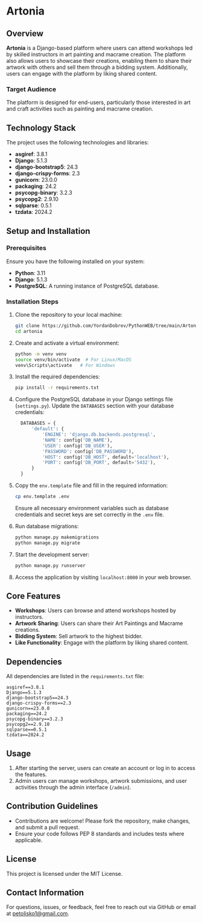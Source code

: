 # Artonia

## Overview
**Artonia** is a Django-based platform where users can attend workshops led by skilled instructors in art painting and macrame creation. The platform also allows users to showcase their creations, enabling them to share their artwork with others and sell them through a bidding system. Additionally, users can engage with the platform by liking shared content.

### Target Audience
The platform is designed for end-users, particularly those interested in art and craft activities such as painting and macrame creation.

## Technology Stack
The project uses the following technologies and libraries:
- **asgiref**: 3.8.1
- **Django**: 5.1.3
- **django-bootstrap5**: 24.3
- **django-crispy-forms**: 2.3
- **gunicorn**: 23.0.0
- **packaging**: 24.2
- **psycopg-binary**: 3.2.3
- **psycopg2**: 2.9.10
- **sqlparse**: 0.5.1
- **tzdata**: 2024.2

## Setup and Installation

### Prerequisites
Ensure you have the following installed on your system:
- **Python**: 3.11
- **Django**: 5.1.3
- **PostgreSQL**: A running instance of PostgreSQL database.

### Installation Steps
1. Clone the repository to your local machine:
   ```bash
   git clone https://github.com/YordanDobrev/PythonWEB/tree/main/Artonia_v2
   cd artonia
   ```

2. Create and activate a virtual environment:
   ```bash
   python -m venv venv
   source venv/bin/activate  # For Linux/MacOS
   venv\Scripts\activate   # For Windows
   ```

3. Install the required dependencies:
   ```bash
   pip install -r requirements.txt
   ```

4. Configure the PostgreSQL database in your Django settings file (`settings.py`). Update the `DATABASES` section with your database credentials:
   ```python
     DATABASES = {
         'default': {
             'ENGINE': 'django.db.backends.postgresql',
             'NAME': config('DB_NAME'),
             'USER': config('DB_USER'),
             'PASSWORD': config('DB_PASSWORD'),
             'HOST': config('DB_HOST', default='localhost'),
             'PORT': config('DB_PORT', default='5432'),
         }
     }
   ```

5. Copy the `env.template` file and fill in the required information:
   ```bash
   cp env.template .env
   ```
   Ensure all necessary environment variables such as database credentials and secret keys are set correctly in the `.env` file.

6. Run database migrations:
   ```bash
   python manage.py makemigrations
   python manage.py migrate
   ```

7. Start the development server:
   ```bash
   python manage.py runserver
   ```

8. Access the application by visiting `localhost:8000` in your web browser.

## Core Features
- **Workshops**: Users can browse and attend workshops hosted by instructors.
- **Artwork Sharing**: Users can share their Art Paintings and Macrame creations.
- **Bidding System**: Sell artwork to the highest bidder.
- **Like Functionality**: Engage with the platform by liking shared content.

## Dependencies
All dependencies are listed in the `requirements.txt` file:
```
asgiref==3.8.1
Django==5.1.3
django-bootstrap5==24.3
django-crispy-forms==2.3
gunicorn==23.0.0
packaging==24.2
psycopg-binary==3.2.3
psycopg2==2.9.10
sqlparse==0.5.1
tzdata==2024.2
```

## Usage
1. After starting the server, users can create an account or log in to access the features.
2. Admin users can manage workshops, artwork submissions, and user activities through the admin interface (`/admin`).

## Contribution Guidelines
- Contributions are welcome! Please fork the repository, make changes, and submit a pull request.
- Ensure your code follows PEP 8 standards and includes tests where applicable.

## License
This project is licensed under the MIT License.

## Contact Information
For questions, issues, or feedback, feel free to reach out via GitHub or email at petolisko1@gmail.com.

